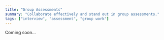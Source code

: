 ```yaml
---
title: "Group Assessments"
summary: "Collaborate effectively and stand out in group assessments."
tags: ["interview", "assessment", "group work"]
---
```


Coming soon...